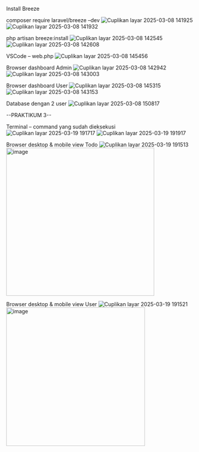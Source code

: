 Install Breeze

composer require laravel/breeze –dev
![Cuplikan layar 2025-03-08 141925](https://github.com/user-attachments/assets/7be0f68b-9b24-457a-9016-535514e3f328)
![Cuplikan layar 2025-03-08 141932](https://github.com/user-attachments/assets/5d5f72dd-7f92-497a-aa5c-95afaf10e19e)


php artisan breeze:install
![Cuplikan layar 2025-03-08 142545](https://github.com/user-attachments/assets/a565435e-6f40-45ed-8bca-6889d545712c)
![Cuplikan layar 2025-03-08 142608](https://github.com/user-attachments/assets/c3f19a1d-324b-4cb1-b52b-fce4e98c8ffb)


VSCode – web.php
![Cuplikan layar 2025-03-08 145456](https://github.com/user-attachments/assets/740f8f4e-1182-47ca-9e5c-5821a0764a20)


Browser dashboard Admin
![Cuplikan layar 2025-03-08 142942](https://github.com/user-attachments/assets/a662ae24-1f25-4dd7-a17a-ce9c47d05bbf)
![Cuplikan layar 2025-03-08 143003](https://github.com/user-attachments/assets/13d795a0-37da-4395-9775-2437a35a4b06)


Browser dashboard User
![Cuplikan layar 2025-03-08 145315](https://github.com/user-attachments/assets/12892517-45a7-49dd-9f58-be6d2a5c435a)
![Cuplikan layar 2025-03-08 143153](https://github.com/user-attachments/assets/1ecd54f3-61b5-4768-a6cf-807f58df6ccb)


Database dengan 2 user
![Cuplikan layar 2025-03-08 150817](https://github.com/user-attachments/assets/acfbe025-bb6a-405f-9ca3-5f651d1075c0)

--PRAKTIKUM 3--

Terminal – command yang sudah dieksekusi
![Cuplikan layar 2025-03-19 191717](https://github.com/user-attachments/assets/82926237-f931-43bc-8a7f-fb3f6e58942a)
![Cuplikan layar 2025-03-19 191917](https://github.com/user-attachments/assets/8c5cd271-a17b-4c3b-aef0-d20104f41f03)


Browser desktop & mobile view Todo
![Cuplikan layar 2025-03-19 191513](https://github.com/user-attachments/assets/893fd023-029e-4229-8204-a3ce05c25903)
<img width="396" alt="image" src="https://github.com/user-attachments/assets/0efb1293-e14f-441b-b096-000c59773db5" />


Browser desktop & mobile view User
![Cuplikan layar 2025-03-19 191521](https://github.com/user-attachments/assets/0ba09aad-3fa0-4194-897e-661b04484215)
<img width="371" alt="image" src="https://github.com/user-attachments/assets/2ab05439-d6e1-4f84-9b34-49f799a7ffef" />
